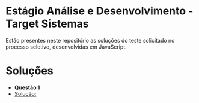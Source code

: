 
# Estágio Análise e Desenvolvimento - Target Sistemas

Estão presentes neste repositório as soluções do teste solicitado no processo seletivo, desenvolvidas em JavaScript.

# Soluções

- **Questão 1**
- [Solução:](https://github.com/Laura-Garbim/Teste-Target-Sistemas/blob/main/Question_1.js)
